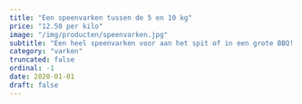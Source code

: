 ```yaml
---
title: "Een speenvarken tussen de 5 en 10 kg"
price: "12.50 per kilo"
image: "/img/producten/speenvarken.jpg"
subtitle: "Een heel speenvarken voor aan het spit of in een grote BBQ! Proef het malse en zachte vlees van Hollands Speenvarken! U denkt vast dat de prijs verkeerd staat aangegeven. Maar hoe lichter het speenvarken hoe hoger de prijs per kg!"
category: "varken"
truncated: false
ordinal: -1
date: 2020-01-01
draft: false
---
```

